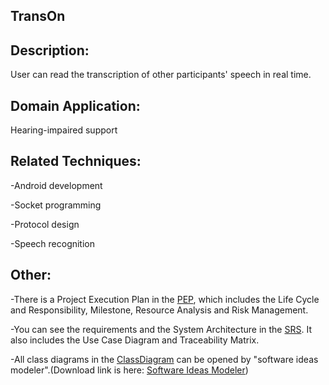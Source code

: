 TransOn
----
Description:
----
User can read the transcription of other participants' speech in real time.

Domain Application:
----
Hearing-impaired support

Related Techniques:  
----

-Android development

-Socket programming

-Protocol design

-Speech recognition

Other:
-----
-There is a Project Execution Plan in the [PEP](./PEP/), which includes the Life Cycle and Responsibility, Milestone, Resource Analysis and Risk Management.

-You can see the requirements and the System Architecture in the [SRS](./SRS/). It also includes the Use Case Diagram and Traceability Matrix. 

-All class diagrams in the [ClassDiagram](./ClassDiagram/) can be opened by "software ideas modeler".(Download link is here: [Software Ideas Modeler](https://www.softwareideas.net/))

	
